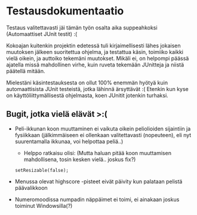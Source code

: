 Testausdokumentaatio
====================

Testaus valitettavasti jäi tämän työn osalta aika suppeahkoksi (Automaattiset
JUnit testit) :(

Kokoajan kuitenkin projektin edetessä tuli kirjaimellisesti lähes jokaisen
muutoksen jälkeen suoritettua ohjelma, ja testattua käsin, toimiiko kaikki vielä
oikein, ja auttoiko tekemäni muutokset. Mikäli ei, on helpompi päässä ajatella
missä mahdollinen virhe, kuin ruveta tekemään JUnitteja ja niistä päätellä
mitään.

Mielestäni käsintestauksesta on ollut 100% enemmän hyötyä kuin automaattisista
JUnit testeistä, jotka lähinnä ärsyttävät :( Etenkin kun kyse on
käyttöliittymällisestä ohjelmasta, koen JUnitit jotenkin turhaksi.



Bugit, jotka vielä elävät \>:(
------------------------------

-   Peli-ikkunan koon muuttaminen ei vaikuta oikein peliolioiden sijaintiin ja
    fysiikkaan (jälkimmäiseen ei ollenkaan valitettavasti (nopeuteen), eli nyt
    suurentamalla ikkunaa, voi helpottaa peliä..)

    -   Helppo ratkaisu olisi: (Mutta haluan pitää koon muuttamisen
        mahdollisena, tosin kesken vielä.. joskus fix?)

    ~~~~~~~~~~~~~~~~~~~~~~~~~~~~~~~~~~~~~~~~~~~~~~~~~~~~~~~~~~~~~~~~~~~~~~~~~~~~
    setResizable(false);
    ~~~~~~~~~~~~~~~~~~~~~~~~~~~~~~~~~~~~~~~~~~~~~~~~~~~~~~~~~~~~~~~~~~~~~~~~~~~~

-   Menussa olevat highscore -pisteet eivät päivity kun palataan pelistä
    päävalikkoon

-   Numeromoodissa numpadin näppäimet ei toimi, ei ainakaan joskus toiminut
    Windowsilla(?)
